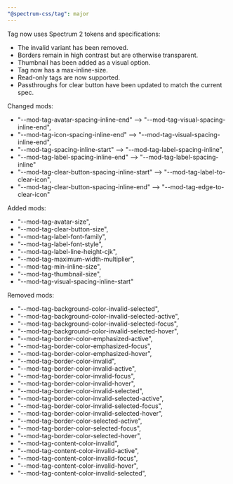 ```yaml
---
"@spectrum-css/tag": major
---
```


Tag now uses Spectrum 2 tokens and specifications:

- The invalid variant has been removed.
- Borders remain in high contrast but are otherwise transparent.
- Thumbnail has been added as a visual option.
- Tag now has a max-inline-size.
- Read-only tags are now supported.
- Passthroughs for clear button have been updated to match the current spec.

Changed mods:

- "--mod-tag-avatar-spacing-inline-end" --> "--mod-tag-visual-spacing-inline-end",
- "--mod-tag-icon-spacing-inline-end" --> "--mod-tag-visual-spacing-inline-end",
- "--mod-tag-spacing-inline-start" --> "--mod-tag-label-spacing-inline",
- "--mod-tag-label-spacing-inline-end" --> "--mod-tag-label-spacing-inline"
- "--mod-tag-clear-button-spacing-inline-start" --> "--mod-tag-label-to-clear-icon",
- "--mod-tag-clear-button-spacing-inline-end" --> "--mod-tag-edge-to-clear-icon"

Added mods:

- "--mod-tag-avatar-size",
- "--mod-tag-clear-button-size",
- "--mod-tag-label-font-family",
- "--mod-tag-label-font-style",
- "--mod-tag-label-line-height-cjk",
- "--mod-tag-maximum-width-multiplier",
- "--mod-tag-min-inline-size",
- "--mod-tag-thumbnail-size",
- "--mod-tag-visual-spacing-inline-start"

Removed mods:

- "--mod-tag-background-color-invalid-selected",
- "--mod-tag-background-color-invalid-selected-active",
- "--mod-tag-background-color-invalid-selected-focus",
- "--mod-tag-background-color-invalid-selected-hover",
- "--mod-tag-border-color-emphasized-active",
- "--mod-tag-border-color-emphasized-focus",
- "--mod-tag-border-color-emphasized-hover",
- "--mod-tag-border-color-invalid",
- "--mod-tag-border-color-invalid-active",
- "--mod-tag-border-color-invalid-focus",
- "--mod-tag-border-color-invalid-hover",
- "--mod-tag-border-color-invalid-selected",
- "--mod-tag-border-color-invalid-selected-active",
- "--mod-tag-border-color-invalid-selected-focus",
- "--mod-tag-border-color-invalid-selected-hover",
- "--mod-tag-border-color-selected-active",
- "--mod-tag-border-color-selected-focus",
- "--mod-tag-border-color-selected-hover",
- "--mod-tag-content-color-invalid",
- "--mod-tag-content-color-invalid-active",
- "--mod-tag-content-color-invalid-focus",
- "--mod-tag-content-color-invalid-hover",
- "--mod-tag-content-color-invalid-selected",
